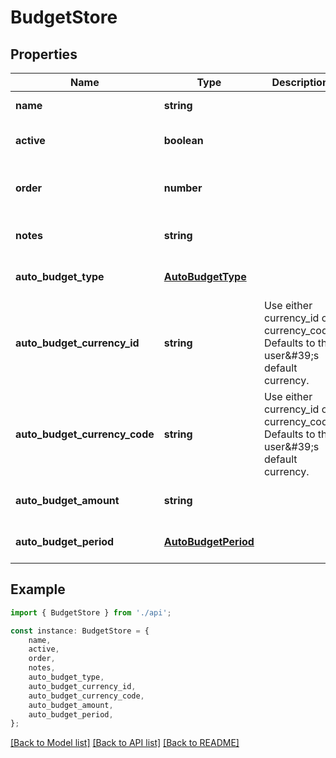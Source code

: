 # BudgetStore


## Properties

Name | Type | Description | Notes
------------ | ------------- | ------------- | -------------
**name** | **string** |  | [default to undefined]
**active** | **boolean** |  | [optional] [default to undefined]
**order** | **number** |  | [optional] [readonly] [default to undefined]
**notes** | **string** |  | [optional] [default to undefined]
**auto_budget_type** | [**AutoBudgetType**](AutoBudgetType.md) |  | [optional] [default to undefined]
**auto_budget_currency_id** | **string** | Use either currency_id or currency_code. Defaults to the user\&#39;s default currency. | [optional] [default to undefined]
**auto_budget_currency_code** | **string** | Use either currency_id or currency_code. Defaults to the user\&#39;s default currency. | [optional] [default to undefined]
**auto_budget_amount** | **string** |  | [optional] [default to undefined]
**auto_budget_period** | [**AutoBudgetPeriod**](AutoBudgetPeriod.md) |  | [optional] [default to undefined]

## Example

```typescript
import { BudgetStore } from './api';

const instance: BudgetStore = {
    name,
    active,
    order,
    notes,
    auto_budget_type,
    auto_budget_currency_id,
    auto_budget_currency_code,
    auto_budget_amount,
    auto_budget_period,
};
```

[[Back to Model list]](../README.md#documentation-for-models) [[Back to API list]](../README.md#documentation-for-api-endpoints) [[Back to README]](../README.md)
